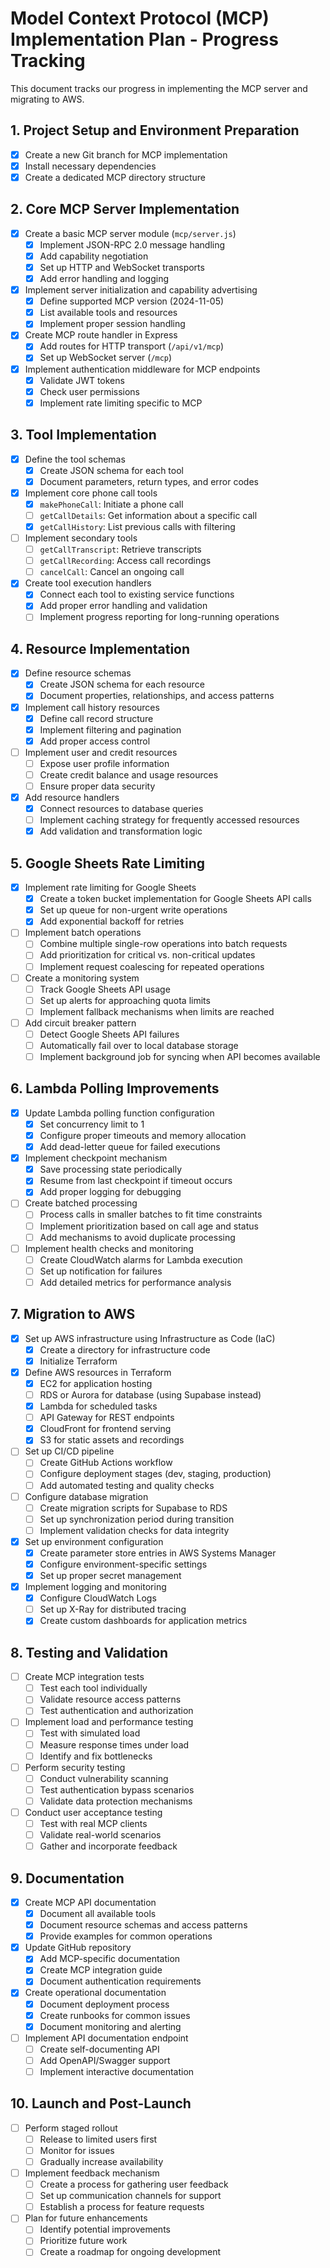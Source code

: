 # Model Context Protocol (MCP) Implementation Plan - Progress Tracking

This document tracks our progress in implementing the MCP server and migrating to AWS.

## 1. Project Setup and Environment Preparation

- [x] Create a new Git branch for MCP implementation
- [x] Install necessary dependencies
- [x] Create a dedicated MCP directory structure

## 2. Core MCP Server Implementation

- [x] Create a basic MCP server module (`mcp/server.js`)
  - [x] Implement JSON-RPC 2.0 message handling
  - [x] Add capability negotiation
  - [x] Set up HTTP and WebSocket transports
  - [x] Add error handling and logging

- [x] Implement server initialization and capability advertising
  - [x] Define supported MCP version (2024-11-05)
  - [x] List available tools and resources
  - [x] Implement proper session handling

- [x] Create MCP route handler in Express
  - [x] Add routes for HTTP transport (`/api/v1/mcp`)
  - [x] Set up WebSocket server (`/mcp`)

- [x] Implement authentication middleware for MCP endpoints
  - [x] Validate JWT tokens
  - [x] Check user permissions
  - [x] Implement rate limiting specific to MCP

## 3. Tool Implementation

- [x] Define the tool schemas
  - [x] Create JSON schema for each tool
  - [x] Document parameters, return types, and error codes

- [x] Implement core phone call tools
  - [x] `makePhoneCall`: Initiate a phone call
  - [ ] `getCallDetails`: Get information about a specific call
  - [x] `getCallHistory`: List previous calls with filtering

- [ ] Implement secondary tools
  - [ ] `getCallTranscript`: Retrieve transcripts
  - [ ] `getCallRecording`: Access call recordings
  - [ ] `cancelCall`: Cancel an ongoing call

- [x] Create tool execution handlers
  - [x] Connect each tool to existing service functions
  - [x] Add proper error handling and validation
  - [ ] Implement progress reporting for long-running operations

## 4. Resource Implementation

- [x] Define resource schemas
  - [x] Create JSON schema for each resource
  - [x] Document properties, relationships, and access patterns

- [x] Implement call history resources
  - [x] Define call record structure
  - [x] Implement filtering and pagination
  - [x] Add proper access control

- [ ] Implement user and credit resources
  - [ ] Expose user profile information
  - [ ] Create credit balance and usage resources
  - [ ] Ensure proper data security

- [x] Add resource handlers
  - [x] Connect resources to database queries
  - [ ] Implement caching strategy for frequently accessed resources
  - [x] Add validation and transformation logic

## 5. Google Sheets Rate Limiting

- [x] Implement rate limiting for Google Sheets
  - [x] Create a token bucket implementation for Google Sheets API calls
  - [x] Set up queue for non-urgent write operations
  - [x] Add exponential backoff for retries

- [ ] Implement batch operations
  - [ ] Combine multiple single-row operations into batch requests
  - [ ] Add prioritization for critical vs. non-critical updates
  - [ ] Implement request coalescing for repeated operations

- [ ] Create a monitoring system
  - [ ] Track Google Sheets API usage
  - [ ] Set up alerts for approaching quota limits
  - [ ] Implement fallback mechanisms when limits are reached

- [ ] Add circuit breaker pattern
  - [ ] Detect Google Sheets API failures
  - [ ] Automatically fail over to local database storage
  - [ ] Implement background job for syncing when API becomes available

## 6. Lambda Polling Improvements

- [x] Update Lambda polling function configuration
  - [x] Set concurrency limit to 1
  - [x] Configure proper timeouts and memory allocation
  - [x] Add dead-letter queue for failed executions

- [x] Implement checkpoint mechanism
  - [x] Save processing state periodically
  - [x] Resume from last checkpoint if timeout occurs
  - [x] Add proper logging for debugging

- [ ] Create batched processing
  - [ ] Process calls in smaller batches to fit time constraints
  - [ ] Implement prioritization based on call age and status
  - [ ] Add mechanisms to avoid duplicate processing

- [ ] Implement health checks and monitoring
  - [ ] Create CloudWatch alarms for Lambda execution
  - [ ] Set up notification for failures
  - [ ] Add detailed metrics for performance analysis

## 7. Migration to AWS

- [x] Set up AWS infrastructure using Infrastructure as Code (IaC)
  - [x] Create a directory for infrastructure code
  - [x] Initialize Terraform

- [x] Define AWS resources in Terraform
  - [x] EC2 for application hosting
  - [ ] RDS or Aurora for database (using Supabase instead)
  - [x] Lambda for scheduled tasks
  - [ ] API Gateway for REST endpoints
  - [x] CloudFront for frontend serving
  - [x] S3 for static assets and recordings

- [ ] Set up CI/CD pipeline
  - [ ] Create GitHub Actions workflow
  - [ ] Configure deployment stages (dev, staging, production)
  - [ ] Add automated testing and quality checks

- [ ] Configure database migration
  - [ ] Create migration scripts for Supabase to RDS
  - [ ] Set up synchronization period during transition
  - [ ] Implement validation checks for data integrity

- [x] Set up environment configuration
  - [x] Create parameter store entries in AWS Systems Manager
  - [x] Configure environment-specific settings
  - [x] Set up proper secret management

- [x] Implement logging and monitoring
  - [x] Configure CloudWatch Logs
  - [ ] Set up X-Ray for distributed tracing
  - [x] Create custom dashboards for application metrics

## 8. Testing and Validation

- [ ] Create MCP integration tests
  - [ ] Test each tool individually
  - [ ] Validate resource access patterns
  - [ ] Test authentication and authorization

- [ ] Implement load and performance testing
  - [ ] Test with simulated load
  - [ ] Measure response times under load
  - [ ] Identify and fix bottlenecks

- [ ] Perform security testing
  - [ ] Conduct vulnerability scanning
  - [ ] Test authentication bypass scenarios
  - [ ] Validate data protection mechanisms

- [ ] Conduct user acceptance testing
  - [ ] Test with real MCP clients
  - [ ] Validate real-world scenarios
  - [ ] Gather and incorporate feedback

## 9. Documentation

- [x] Create MCP API documentation
  - [x] Document all available tools
  - [x] Document resource schemas and access patterns
  - [x] Provide examples for common operations

- [x] Update GitHub repository
  - [x] Add MCP-specific documentation
  - [x] Create MCP integration guide
  - [x] Document authentication requirements

- [x] Create operational documentation
  - [x] Document deployment process
  - [x] Create runbooks for common issues
  - [x] Document monitoring and alerting

- [ ] Implement API documentation endpoint
  - [ ] Create self-documenting API
  - [ ] Add OpenAPI/Swagger support
  - [ ] Implement interactive documentation

## 10. Launch and Post-Launch

- [ ] Perform staged rollout
  - [ ] Release to limited users first
  - [ ] Monitor for issues
  - [ ] Gradually increase availability

- [ ] Implement feedback mechanism
  - [ ] Create a process for gathering user feedback
  - [ ] Set up communication channels for support
  - [ ] Establish a process for feature requests

- [ ] Plan for future enhancements
  - [ ] Identify potential improvements
  - [ ] Prioritize future work
  - [ ] Create a roadmap for ongoing development 